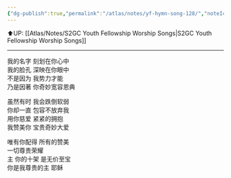 ```yaml
---
{"dg-publish":true,"permalink":"/atlas/notes/yf-hymn-song-128/","noteIcon":""}
---
```


⬆️UP: [[Atlas/Notes/S2GC Youth Fellowship Worship Songs\|S2GC Youth Fellowship Worship Songs]]

---

我的名字 刻划在你心中  
我的脸孔 深映在你眼中  
不是因为 我势力才能  
乃是因著 你奇妙宽容恩典  
  
虽然有时 我会跌倒软弱  
你却一直 包容不放弃我  
用你慈爱 紧紧的拥抱  
我赞美你 宝贵奇妙大爱  
  
唯有你配得 所有的赞美  
一切尊贵荣耀  
主 你的十架 是无价至宝  
你是我尊贵的主 耶稣
